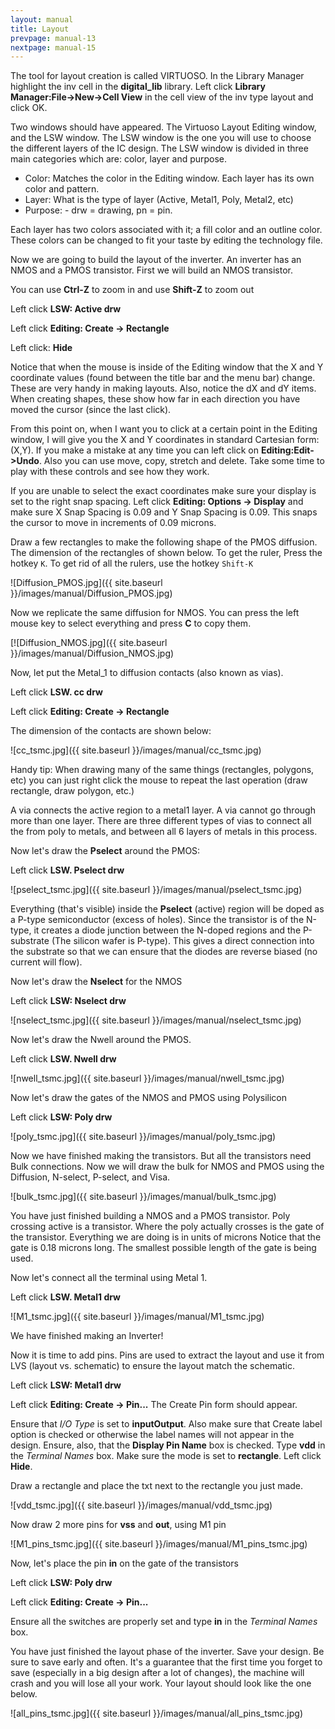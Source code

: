 ```yaml
---
layout: manual
title: Layout
prevpage: manual-13
nextpage: manual-15
---
```


The tool for layout creation is called VIRTUOSO. In the Library Manager
highlight the inv cell in the **digital_lib** library. Left
click **Library Manager:File->New->Cell View** in the cell
view of the inv type layout and click OK.

Two windows should have appeared. The Virtuoso Layout Editing window,
and the LSW window. The LSW window is the one you will use to choose the
different layers of the IC design. The LSW window is divided in three
main categories which are: color, layer and purpose.

-   Color: Matches the color in the Editing window. Each layer has its own color and pattern.
-   Layer: What is the type of layer (Active, Metal1, Poly, Metal2, etc)
-   Purpose: - drw = drawing, pn = pin.

Each layer has two colors associated with it; a fill color and an
outline color. These colors can be changed to fit your taste by editing
the technology file.

Now we are going to build the layout of the inverter. An inverter has an
NMOS and a PMOS transistor. First we will build an NMOS transistor.

You can use **Ctrl-Z** to zoom in and use **Shift-Z** to zoom out

Left click **LSW: Active drw**

Left click **Editing: Create -> Rectangle**

Left click: **Hide**

Notice that when the mouse is inside of the Editing window that the X
and Y coordinate values (found between the title bar and the menu bar)
change. These are very handy in making layouts. Also, notice the
dX and dY items. When creating shapes, these show
how far in each direction you have moved the cursor (since the last
click).

From this point on, when I want you to click at a certain point in the
Editing window, I will give you the X and Y coordinates in standard
Cartesian form: (X,Y). If you make a mistake at any time you can left
click on **Editing:Edit->Undo**. Also you can use move, copy,
stretch and delete. Take some time to play with these controls and see
how they work.

If you are unable to select the exact coordinates make sure your display
is set to the right snap spacing. Left click **Editing: Options ->
Display** and make sure X Snap Spacing is 0.09 and Y Snap Spacing is
0.09. This snaps the cursor to move in increments of 0.09 microns.

Draw a few rectangles to make the following shape of the PMOS diffusion.
The dimension of the rectangles of shown below. To get the ruler, Press
the hotkey `K`. To get rid of all the rulers, use the hotkey
`Shift-K`

![Diffusion_PMOS.jpg]({{ site.baseurl }}/images/manual/Diffusion_PMOS.jpg)

Now we replicate the same diffusion for NMOS. You can press the left
mouse key to select everything and press **C** to copy them.

[![Diffusion_NMOS.jpg]({{ site.baseurl }}/images/manual/Diffusion_NMOS.jpg)

Now, let put the Metal_1 to diffusion contacts (also known as
vias).

Left click **LSW. cc drw**

Left click **Editing: Create -> Rectangle**

The dimension of the contacts are shown below:

![cc_tsmc.jpg]({{ site.baseurl }}/images/manual/cc_tsmc.jpg)

Handy tip: When drawing many of the same things (rectangles, polygons,
etc) you can just right click the mouse to repeat the last operation
(draw rectangle, draw polygon, etc.)

A via connects the active region to a metal1 layer. A via cannot go
through more than one layer. There are three different types of
vias to connect all the from poly to metals, and between all
6 layers of metals in this process.

Now let's draw the **Pselect** around the PMOS:

Left click **LSW. Pselect drw**

![pselect_tsmc.jpg]({{ site.baseurl }}/images/manual/pselect_tsmc.jpg)

Everything (that's visible) inside the **Pselect** (active)
region will be doped as a P-type semiconductor (excess of holes). Since
the transistor is of the N-type, it creates a diode junction between the
N-doped regions and the P-substrate (The silicon wafer is P-type). This
gives a direct connection into the substrate so that we can ensure that
the diodes are reverse biased (no current will flow).

Now let\'s draw the **Nselect** for the NMOS

Left click **LSW: Nselect drw**

![nselect_tsmc.jpg]({{ site.baseurl }}/images/manual/nselect_tsmc.jpg)

Now let's draw the Nwell around the PMOS.

Left click **LSW. Nwell drw**

![nwell_tsmc.jpg]({{ site.baseurl }}/images/manual/nwell_tsmc.jpg)

Now let's draw the gates of the NMOS and PMOS using Polysilicon

Left click **LSW: Poly drw**

![poly_tsmc.jpg]({{ site.baseurl }}/images/manual/poly_tsmc.jpg)

Now we have finished making the transistors. But all the transistors
need Bulk connections. Now we will draw the bulk for NMOS and PMOS using
the Diffusion, N-select, P-select, and Visa.

![bulk_tsmc.jpg]({{ site.baseurl }}/images/manual/bulk_tsmc.jpg)

You have just finished building a NMOS and a PMOS transistor. Poly
crossing active is a transistor. Where the poly actually crosses is the
gate of the transistor. Everything we are doing is in units of microns
Notice that the gate is 0.18 microns long. The smallest possible length
of the gate is being used.

Now let's connect all the terminal using Metal 1.

Left click **LSW. Metal1 drw**

![M1_tsmc.jpg]({{ site.baseurl }}/images/manual/M1_tsmc.jpg)

We have finished making an Inverter!

Now it is time to add pins. Pins are used to extract the layout and use
it from LVS (layout vs. schematic) to ensure the layout match the
schematic.

Left click **LSW: Metal1 drw**

Left click **Editing: Create -> Pin...** The Create Pin form should
appear.

Ensure that *I/O Type* is set to **inputOutput**. Also make
sure that Create label option is checked or otherwise the label names
will not appear in the design. Ensure, also, that the **Display Pin
Name** box is checked. Type **vdd** in the *Terminal Names*
box. Make sure the mode is set to **rectangle**. Left click **Hide**.

Draw a rectangle and place the txt next to the rectangle you just made.

![vdd_tsmc.jpg]({{ site.baseurl }}/images/manual/vdd_tsmc.jpg)

Now draw 2 more pins for **vss** and **out**, using M1 pin

![M1_pins_tsmc.jpg]({{ site.baseurl }}/images/manual/M1_pins_tsmc.jpg)

Now, let's place the pin **in** on the gate of the transistors

Left click **LSW: Poly drw**

Left click **Editing: Create -> Pin...**

Ensure all the switches are properly set and type **in** in
the *Terminal Names* box.

You have just finished the layout phase of the inverter. Save your
design. Be sure to save early and often. It's a guarantee that the
first time you forget to save (especially in a big design after a lot of
changes), the machine will crash and you will lose all your work. Your
layout should look like the one below.

![all_pins_tsmc.jpg]({{ site.baseurl }}/images/manual/all_pins_tsmc.jpg)
 
